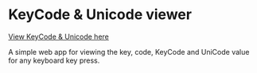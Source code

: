 # KeyCode & Unicode viewer

[View KeyCode & Unicode here](https://anjaliprasad24.github.io/keycode-unicode/)

A simple web app for viewing the key, code, KeyCode and UniCode value for any keyboard key press.
